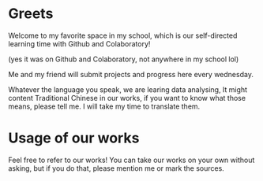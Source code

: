# Greets
Welcome to my favorite space in my school, which is our self-directed learning time with Github and Colaboratory!

(yes it was on Github and Colaboratory, not anywhere in my school lol)

Me and my friend will submit projects and progress here every wednesday.

Whatever the language you speak, we are learing data analysing, It might content Traditional Chinese in our works, if you want to know what those means, please tell me. I will take my time to translate them.

# Usage of our works
Feel free to refer to our works! You can take our works on your own without asking, but if you do that, please mention me or mark the sources.
